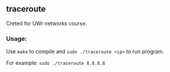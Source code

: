 ## traceroute
Creted for UWr networks course.

### Usage:
Use `make` to compile and `sudo ./traceroute <ip>` to run program.

For example:
`sudo ./traceroute 8.8.8.8`